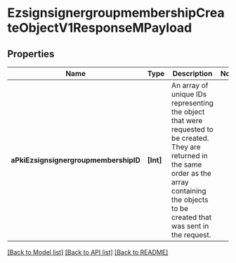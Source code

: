 # EzsignsignergroupmembershipCreateObjectV1ResponseMPayload

## Properties
Name | Type | Description | Notes
------------ | ------------- | ------------- | -------------
**aPkiEzsignsignergroupmembershipID** | **[Int]** | An array of unique IDs representing the object that were requested to be created.  They are returned in the same order as the array containing the objects to be created that was sent in the request. | 

[[Back to Model list]](../README.md#documentation-for-models) [[Back to API list]](../README.md#documentation-for-api-endpoints) [[Back to README]](../README.md)


